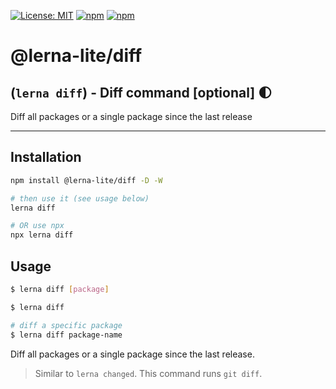 [![License: MIT](https://img.shields.io/badge/License-MIT-yellow.svg)](https://opensource.org/licenses/MIT)
[![npm](https://img.shields.io/npm/dy/@lerna-lite/diff?color=forest)](https://www.npmjs.com/package/@lerna-lite/diff)
[![npm](https://img.shields.io/npm/v/@lerna-lite/diff.svg?logo=npm&logoColor=fff)](https://www.npmjs.com/package/@lerna-lite/diff)

# @lerna-lite/diff

## (`lerna diff`) - Diff command [optional] 🌓

Diff all packages or a single package since the last release

---

## Installation

```sh
npm install @lerna-lite/diff -D -W

# then use it (see usage below)
lerna diff

# OR use npx
npx lerna diff
```

## Usage

```sh
$ lerna diff [package]

$ lerna diff

# diff a specific package
$ lerna diff package-name
```

Diff all packages or a single package since the last release.

> Similar to `lerna changed`. This command runs `git diff`.
